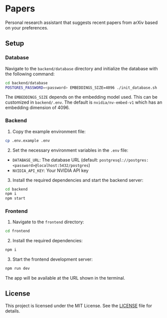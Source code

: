 # Papers

Personal research assistant that suggests recent papers from arXiv based on your preferences.

## Setup

### Database

Navigate to the `backend/database` directory and initialize the database with the following command:

```sh
cd backend/database
POSTGRES_PASSWORD=<password> EMBEDDINGS_SIZE=4096 ./init_database.sh
```

The `EMBEDDINGS_SIZE` depends on the embedding model used. This can be customized in `backend/.env`. The default is `nvidia/nv-embed-v1` which has an embedding dimension of 4096.

### Backend

1. Copy the example environment file:

```sh
cp .env.example .env
```

2. Set the necessary environment variables in the `.env` file:

- `DATABASE_URL`: The database URL (default: `postgresql://postgres:<password>@localhost:5432/postgres`)
- `NVIDIA_API_KEY`: Your NVIDIA API key

3. Install the required dependencies and start the backend server:

```sh
cd backend
npm i
npm start
```

### Frontend

1. Navigate to the `frontend` directory:

```sh
cd frontend
```

2. Install the required dependencies:

```sh
npm i
```

3. Start the frontend development server:

```sh
npm run dev
```

The app will be available at the URL shown in the terminal.

## License

This project is licensed under the MIT License. See the [LICENSE](./LICENSE) file for details.
